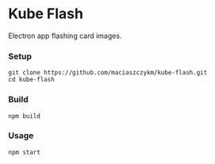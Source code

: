 # Kube Flash
Electron app flashing card images.

### Setup
```
git clone https://github.com/maciaszczykm/kube-flash.git
cd kube-flash
```

### Build
```
npm build
```

### Usage
```
npm start
```
